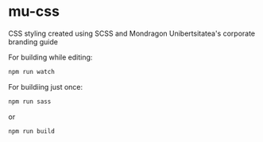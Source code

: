# mu-css

CSS styling created using SCSS and Mondragon Unibertsitatea's corporate branding guide

For building while editing:

```bash
npm run watch
```

For buildiing just once:


```bash
npm run sass
```
or
```bash
npm run build
```